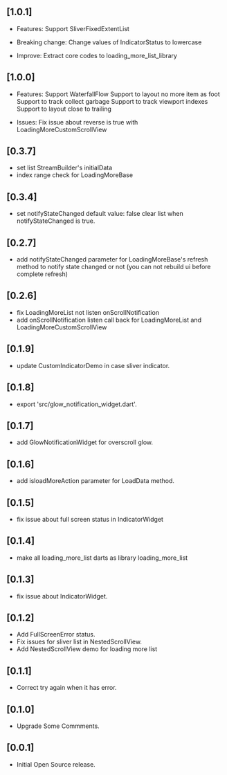 ## [1.0.1]

* Features:
  Support SliverFixedExtentList

* Breaking change:
  Change values of IndicatorStatus to lowercase

* Improve:
  Extract core codes to loading_more_list_library

## [1.0.0]

* Features:
  Support WaterfallFlow
  Support to layout no more item as foot
  Support to track collect garbage
  Support to track viewport indexes
  Support to layout close to trailing

* Issues:
  Fix issue about reverse is true with LoadingMoreCustomScrollView

## [0.3.7]

* set list StreamBuilder's initialData
* index range check for LoadingMoreBase

## [0.3.4]

* set notifyStateChanged default value: false
  clear list when notifyStateChanged is true.

## [0.2.7]

* add notifyStateChanged parameter for LoadingMoreBase's refresh method to notify state changed or not
  (you can not rebuild ui before complete refresh)

## [0.2.6]

* fix LoadingMoreList not listen onScrollNotification
* add onScrollNotification listen call back for LoadingMoreList and LoadingMoreCustomScrollView

## [0.1.9]

* update CustomIndicatorDemo in case sliver indicator.

## [0.1.8]

* export 'src/glow_notification_widget.dart'.

## [0.1.7]

* add GlowNotificationWidget for overscroll glow.

## [0.1.6]

* add isloadMoreAction parameter for LoadData method.

## [0.1.5]

* fix issue about full screen status in IndicatorWidget

## [0.1.4]

* make all loading_more_list darts as library loading_more_list

## [0.1.3]

* fix issue about IndicatorWidget.

## [0.1.2]

* Add FullScreenError status.
* Fix issues for sliver list in NestedScrollView.
* Add NestedScrollView demo for loading more list

## [0.1.1]

* Correct try again when it has error.

## [0.1.0]

* Upgrade Some Commments.

## [0.0.1]

* Initial Open Source release.

